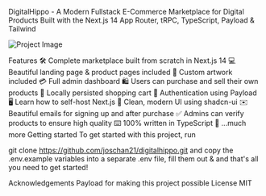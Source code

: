 DigitalHippo - A Modern Fullstack E-Commerce Marketplace for Digital Products
Built with the Next.js 14 App Router, tRPC, TypeScript, Payload & Tailwind

![Project Image](
htpps://hippomarket-production-4d90.up.railway.app/thumbnail.jpg)

Features
🛠️ Complete marketplace built from scratch in Next.js 14
💻 Beautiful landing page & product pages included
🎨 Custom artwork included
💳 Full admin dashboard
🛍️ Users can purchase and sell their own products
🛒 Locally persisted shopping cart
🔑 Authentication using Payload
🖥️ Learn how to self-host Next.js
🌟 Clean, modern UI using shadcn-ui
✉️ Beautiful emails for signing up and after purchase
✅ Admins can verify products to ensure high quality
⌨️ 100% written in TypeScript
🎁 ...much more
Getting started
To get started with this project, run

  git clone https://github.com/joschan21/digitalhippo.git
and copy the .env.example variables into a separate .env file, fill them out & and that's all you need to get started!

Acknowledgements
Payload for making this project possible
License
MIT
